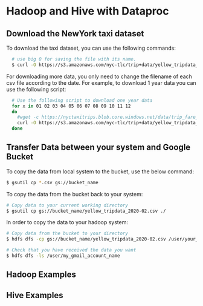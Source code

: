 # Hadoop and Hive with Dataproc 

## Download the NewYork taxi dataset

To download the taxi dataset, you can use the following commands:

```bash
  # use big O for saving the file with its name.
  $ curl -O https://s3.amazonaws.com/nyc-tlc/trip+data/yellow_tripdata_2020-01.csv
```

For downloading more data, you only need to change the filename of each csv file according to the date. For example, to download 1 year data you can use the following script:

```bash
  # Use the following script to download one year data
  for x in 01 02 03 04 05 06 07 08 09 10 11 12
  do
    #wget -c https://nyctaxitrips.blob.core.windows.net/data/trip_fare_$x.csv.zip
    curl -O https://s3.amazonaws.com/nyc-tlc/trip+data/yellow_tripdata_2020-$x.csv
  done
```

## Transfer Data between your system and Google Bucket

To copy the data from local system to the bucket, use the below command:
```bash
$ gsutil cp *.csv gs://bucket_name
```

To copy the data from the bucket back to your system:
```bash
# Copy data to your current working directory
$ gsutil cp gs://bucket_name/yellow_tripdata_2020-02.csv ./
```

In order to copy the data to your hadoop system:
```bash
# Copy data from the bucket to your directory
$ hdfs dfs -cp gs://bucket_name/yellow_tripdata_2020-02.csv /user/your_gmail_account_name/

# Check that you have received the data you want
$ hdfs dfs -ls /user/my_gmail_account_name
```

## Hadoop Examples


## Hive Examples


